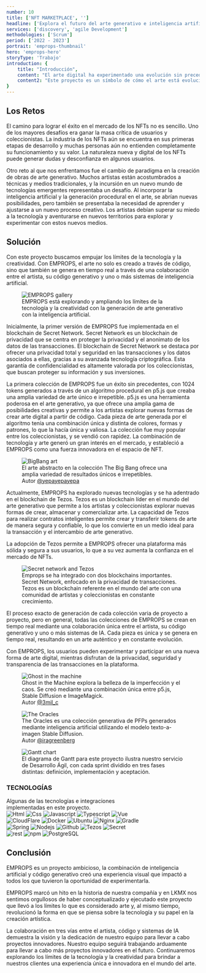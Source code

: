 ```yaml
---
number: 10
title: ['NFT MARKETPLACE', '']
headline: ['Explora el futuro del arte generativo e inteligencia artificial con', 'EMPROPS.']
services: ['discovery', 'agile Development']
methodologies: ['Scrum']
period: ['2022 - 2023']
portrait: 'emprops-thumbnail'
hero: 'emprops-hero'
storyType: 'Trabajo'
introduction: {
    title: "Introducción",
    content: "El arte digital ha experimentado una evolución sin precedentes en los últimos años, y con la llegada de los NFTs, la forma en que vemos la propiedad digital ha abierto nuevas posibilidades para el arte y la creatividad. En este sentido, EMPROPS, o 'Emergent Properties', es un proyecto desarrollado por LKMX que es pionero en el mundo del arte generativo y de inteligencia artificial (IA), donde la tecnología y la creatividad se fusionan para crear colecciones únicas e inimitables.",
    content2: "Este proyecto es un símbolo de cómo el arte está evolucionando hacia nuevas formas y cómo está siendo transformado por las tecnologías emergentes. Con EMPROPS, nos adentramos en la naturaleza de la propiedad digital y exploramos nuevos territorios en la creación de arte."
}
---
```


<div>
    <h2>Los Retos</h2>
    <p>El camino para lograr el éxito en el mercado de los NFTs no es sencillo. Uno de los mayores desafíos era ganar la masa crítica de usuarios y coleccionistas. La industria de los NFTs aún se encuentra en sus primeras etapas de desarrollo y muchas personas aún no entienden completamente su funcionamiento y su valor. La naturaleza nueva y digital de los NFTs puede generar dudas y desconfianza en algunos usuarios.</p>
    <p>Otro reto al que nos enfrentamos fue el cambio de paradigma en la creación de obras de arte generativo. Muchos artistas están acostumbrados a técnicas y medios tradicionales, y la incursión en un nuevo mundo de tecnologías emergentes representaba un desafío. Al incorporar la inteligencia artificial y la generación procedural en el arte, se abrían nuevas posibilidades, pero también se presentaba la necesidad de aprender y ajustarse a un nuevo proceso creativo. Los artistas debían superar su miedo a la tecnología y aventurarse en nuevos territorios para explorar y experimentar con estos nuevos medios. </p>
</div>
<div>
    <h2>Solución</h2>
    <p>Con este proyecto buscamos empujar los límites de la tecnología y la creatividad. Con EMPROPS, el arte no solo es creado a través de código, sino que también se genera en tiempo real a través de una colaboración entre el artista, su código generativo y uno o más sistemas de inteligencia artificial.</p>
</div>
<div>
    <figure>
        <img src="/work/emprops-figure1.jpg" alt="EMPROPS gallery"/>
        <figcaption class="story_story__mainContent__caption__IQRnS">EMPROPS está explorando y ampliando los límites de la tecnología y la creatividad con la generación de arte generativo con la inteligencia artificial.</figcaption>
    </figure>    
</div>
<div>
    <p>Inicialmente, la primer versión de EMPROPS fue implementada en el blockchain de Secret Network. Secret Network es un blockchain de privacidad que se centra en proteger la privacidad y el anonimato de los datos de las transacciones. El blockchain de Secret Network se destaca por ofrecer una privacidad total y seguridad en las transacciones y los datos asociados a ellas, gracias a su avanzada tecnología criptográfica. Esta garantía de confidencialidad es altamente valorada por los coleccionistas, que buscan proteger su información y sus inversiones.</p>
    <p>La primera colección de EMPROPS fue un éxito sin precedentes, con 1024 tokens generados a través de un algoritmo procedural en p5.js que creaba una amplia variedad de arte único e irrepetible. p5.js es una herramienta poderosa en el arte generativo, ya que ofrece una amplia gama de posibilidades creativas y permite a los artistas explorar nuevas formas de crear arte digital a partir de código. Cada pieza de arte generada por el algoritmo tenía una combinación única y distinta de colores, formas y patrones, lo que la hacía única y valiosa. La colección fue muy popular entre los coleccionistas, y se vendió con rapidez. La combinación de tecnología y arte generó un gran interés en el mercado, y estableció a EMPROPS como una fuerza innovadora en el espacio de NFT.</p>
</div>
<div>
    <figure>
        <img src="/work/emprops-figure2.jpg" alt="BigBang art"/>
        <figcaption class="story_story__mainContent__caption__IQRnS">El arte abstracto en la colección The Big Bang ofrece una amplia variedad de resultados únicos e irrepetibles.<br/>Autor <a href="https://twitter.com/yepayepayepa">@yepayepayepa</a> </figcaption>
    </figure>    
</div>
<div>
    <p>Actualmente, EMPROPS ha explorado nuevas tecnologías y se ha adentrado en el blockchain de Tezos. Tezos es un blockchain líder en el mundo del arte generativo que permite a los artistas y coleccionistas explorar nuevas formas de crear, almacenar y comercializar arte. La capacidad de Tezos para realizar contratos inteligentes permite crear y transferir tokens de arte de manera segura y confiable, lo que los convierte en un medio ideal para la transacción y el intercambio de arte generativo.</p>
    <p>La adopción de Tezos permite a EMPROPS ofrecer una plataforma más sólida y segura a sus usuarios, lo que a su vez aumenta la confianza en el mercado de NFTs.</p>
</div>
<div>
    <figure>
        <img src="/work/emprops-figure3.jpg" alt="Secret network and Tezos"/>
        <figcaption class="story_story__mainContent__caption__IQRnS">Emprops se ha integrado con dos blockchains importantes. Secret Network, enfocado en la privacidad de transacciones. Tezos es un blockchain referente en el mundo del arte con una comunidad de artistas y coleccionistas en constante crecimiento.</figcaption>
    </figure>    
</div>
<div>
    <p>El proceso exacto de generación de cada colección varia de proyecto a proyecto, pero en general, todas las colecciones de EMPROPS se crean en tiempo real mediante una colaboración única entre el artista, su código generativo y uno o más sistemas de IA. Cada pieza es única y se genera en tiempo real, resultando en un arte auténtico y en constante evolución.</p>
    <p>Con EMPROPS, los usuarios pueden experimentar y participar en una nueva forma de arte digital, mientras disfrutan de la privacidad, seguridad y transparencia de las transacciones en la plataforma.</p>
</div>
<div>
    <figure>
        <img src="/work/emprops-figure4.jpg" alt="Ghost in the machine"/>
        <figcaption class="story_story__mainContent__caption__IQRnS">Ghost in the Machine explora la belleza de la imperfección y el caos. Se creó mediante una combinación única entre p5.js, Stable Diffusion e ImageMagick. <br/>
        Autor <a href="https://twitter.com/3mil_c">@3mil_c</a></figcaption>
    </figure>    
</div>
<div>
    <figure>
        <img src="/work/emprops-figure5.jpg" alt="The Oracles"/>
        <figcaption class="story_story__mainContent__caption__IQRnS">The Oracles es una colección generativa de PFPs generados mediante inteligencia artificial utilizando el modelo texto-a-imagen Stable Diffusion. <br/>Autor <a href="https://twitter.com/iragreenberg">@iragreenberg</a></figcaption>
    </figure>    
</div>
<div class="story_story__mainContent__gantt__TErEp">
    <figure>
        <img src="/work/project-chart-es--double.svg" alt="Gantt chart"/>
        <figcaption class="story_story__mainContent__caption__IQRnS">El diagrama de Gantt para este proyecto ilustra nuestro servicio de Desarrollo Ágil, con cada sprint dividido en tres fases distintas: definición, implementación y aceptación.</figcaption>
    </figure>
</div>
<div class="story_story__mainContent__technologies__v5XXm">
    <div>
        <h3>TECNOLOGÍAS</h3>
        <span>Algunas de las tecnologías e integraciones<br/>implementadas en este proyecto.</span>
    </div>   
    <div class="story_story__mainContent__technologies__images__6NSg5">
        <div>
            <img alt="Html" src="/technologies/html.svg"/>
            <img alt="Css" src="/technologies/css.svg"/>
            <img alt="Javascript" src="/technologies/javascript.svg"/>
            <img alt="Typescript" src="/technologies/typescript.svg"/>
            <img alt="Vue" src="/technologies/vue.svg"/>
        </div>
        <div>
            <img alt="CloudFlare" src="/technologies/cloudflare.svg"/>
            <img alt="Docker" src="/technologies/docker.svg"/>
            <img alt="Ubuntu" src="/technologies/ubuntu.svg"/>
            <img alt="Nginx" src="/technologies/nginx.svg"/>
            <img alt="Gradle" src="/technologies/gradle.svg"/>
        </div>
        <div>
            <img alt="Spring" src="/technologies/spring.svg"/>
            <img alt="Nodejs" src="/technologies/nodejs.svg"/>
            <img alt="Github" src="/technologies/github.svg"/>
            <img alt="Tezos" src="/technologies/tezos.svg"/>
            <img alt="Secret" src="/technologies/secret.svg"/>
        </div>
        <div>
            <img alt="rest" src="/technologies/rest.svg" class="story_story__mainContent__technologies__images__large__KxVD1"/>
            <img alt="npm" src="/technologies/npm.svg" class="story_story__mainContent__technologies__images__large__KxVD1"/>
            <img alt="PostgreSQL" src="/technologies/postgresql.svg"/>
        </div>
    </div>     
</div>
<div>
    <h2>Conclusión</h2>
    <p>EMPROPS es un proyecto ambicioso, la combinación de inteligencia artificial y código generativo creó una experiencia visual que impactó a todos los que tuvieron la oportunidad de experimentarla.</p>
    <p>EMPROPS marcó un hito en la historia de nuestra compañía y en LKMX nos sentimos orgullosos de haber conceptualizado y ejecutado este proyecto que llevó a los límites lo que es considerado arte y, al mismo tiempo, revolucionó la forma en que se piensa sobre la tecnología y su papel en la creación artística.</p>
    <p>La colaboración en tres vías entre el artista, código y sistemas de IA demuestra la visión y la dedicación de nuestro equipo para llevar a cabo proyectos innovadores. Nuestro equipo seguirá trabajando arduamente para llevar a cabo más proyectos innovadores en el futuro. Continuaremos explorando los límites de la tecnología y la creatividad para brindar a nuestros clientes una experiencia única e innovadora en el mundo del arte.</p>
</div>